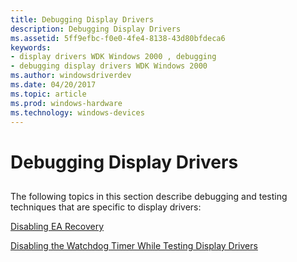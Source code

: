 ```yaml
---
title: Debugging Display Drivers
description: Debugging Display Drivers
ms.assetid: 5ff9efbc-f0e0-4fe4-8138-43d80bfdeca6
keywords:
- display drivers WDK Windows 2000 , debugging
- debugging display drivers WDK Windows 2000
ms.author: windowsdriverdev
ms.date: 04/20/2017
ms.topic: article
ms.prod: windows-hardware
ms.technology: windows-devices
---
```


# Debugging Display Drivers


## <span id="ddk_debugging_display_drivers_gg"></span><span id="DDK_DEBUGGING_DISPLAY_DRIVERS_GG"></span>


The following topics in this section describe debugging and testing techniques that are specific to display drivers:

[Disabling EA Recovery](disabling-ea-recovery.md)

[Disabling the Watchdog Timer While Testing Display Drivers](disabling-the-watchdog-timer-while-testing-display-drivers.md)

 

 






